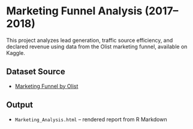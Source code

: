 
#  Marketing Funnel Analysis (2017–2018)

This project analyzes lead generation, traffic source efficiency, and declared revenue using data from the Olist marketing funnel, available on Kaggle.

## Dataset Source
- [Marketing Funnel by Olist](https://www.kaggle.com/datasets/olistbr/marketing-funnel-olist)

##  Output
- `Marketing_Analysis.html` – rendered report from R Markdown
